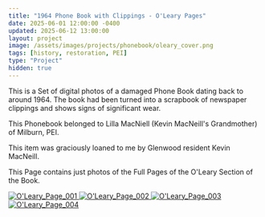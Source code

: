 ```yaml
---
title: "1964 Phone Book with Clippings - O'Leary Pages"
date: 2025-06-01 12:00:00 -0400
updated: 2025-06-12 13:00:00
layout: project
image: /assets/images/projects/phonebook/oleary_cover.png
tags: [history, restoration, PEI]
type: "Project"
hidden: true
---
```


This is a Set of digital photos of a damaged Phone Book dating back to around 1964. 
The book had been turned into a scrapbook of newspaper clippings and shows signs of significant wear. 

This Phonebook belonged to Lilla MacNiell (Kevin MacNeill's Grandmother) of Milburn, PEI.

This item was graciously loaned to me by Glenwood resident Kevin MacNeill.

This Page contains just photos of the Full Pages of the O'Leary Section of the Book.


<div class="gallery">
  <a href="{ '/assets/images/projects/phonebook/photo081.jpg' | relative_url }">
    <img src="{ '/assets/images/projects/phonebook/thumbnails/photo081.png' | relative_url }" alt="O'Leary_Page_001">
  </a>
  <a href="{ '/assets/images/projects/phonebook/photo082.jpg' | relative_url }">
    <img src="{ '/assets/images/projects/phonebook/thumbnails/photo082.png' | relative_url }" alt="O'Leary_Page_002">
  </a>
  <a href="{ '/assets/images/projects/phonebook/photo083.jpg' | relative_url }">
    <img src="{ '/assets/images/projects/phonebook/thumbnails/photo083.png' | relative_url }" alt="O'Leary_Page_003">
  </a>
  <a href="{ '/assets/images/projects/phonebook/photo084.jpg' | relative_url }">
    <img src="{ '/assets/images/projects/phonebook/thumbnails/photo084.png' | relative_url }" alt="O'Leary_Page_004">
  </a>

</div>
